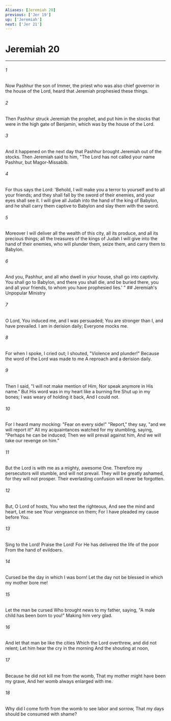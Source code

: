 ```yaml
---
Aliases: [Jeremiah 20]
previous: ['Jer 19']
up: ['Jeremiah']
next: ['Jer 21']
---
```

# Jeremiah 20

***


###### 1 
Now Pashhur the son of Immer, the priest who was also chief governor in the house of the Lord, heard that Jeremiah prophesied these things. 

###### 2 
Then Pashhur struck Jeremiah the prophet, and put him in the stocks that were in the high gate of Benjamin, which was by the house of the Lord. 

###### 3 
And it happened on the next day that Pashhur brought Jeremiah out of the stocks. Then Jeremiah said to him, "The Lord has not called your name Pashhur, but Magor-Missabib. 

###### 4 
For thus says the Lord: 'Behold, I will make you a terror to yourself and to all your friends; and they shall fall by the sword of their enemies, and your eyes shall see it. I will give all Judah into the hand of the king of Babylon, and he shall carry them captive to Babylon and slay them with the sword. 

###### 5 
Moreover I will deliver all the wealth of this city, all its produce, and all its precious things; all the treasures of the kings of Judah I will give into the hand of their enemies, who will plunder them, seize them, and carry them to Babylon. 

###### 6 
And you, Pashhur, and all who dwell in your house, shall go into captivity. You shall go to Babylon, and there you shall die, and be buried there, you and all your friends, to whom you have prophesied lies.' " ## Jeremiah's Unpopular Ministry 

###### 7 
O Lord, You induced me, and I was persuaded; You are stronger than I, and have prevailed. I am in derision daily; Everyone mocks me. 

###### 8 
For when I spoke, I cried out; I shouted, "Violence and plunder!" Because the word of the Lord was made to me A reproach and a derision daily. 

###### 9 
Then I said, "I will not make mention of Him, Nor speak anymore in His name." But His word was in my heart like a burning fire Shut up in my bones; I was weary of holding it back, And I could not. 

###### 10 
For I heard many mocking: "Fear on every side!" "Report," they say, "and we will report it!" All my acquaintances watched for my stumbling, saying, "Perhaps he can be induced; Then we will prevail against him, And we will take our revenge on him." 

###### 11 
But the Lord is with me as a mighty, awesome One. Therefore my persecutors will stumble, and will not prevail. They will be greatly ashamed, for they will not prosper. Their everlasting confusion will never be forgotten. 

###### 12 
But, O Lord of hosts, You who test the righteous, And see the mind and heart, Let me see Your vengeance on them; For I have pleaded my cause before You. 

###### 13 
Sing to the Lord! Praise the Lord! For He has delivered the life of the poor From the hand of evildoers. 

###### 14 
Cursed be the day in which I was born! Let the day not be blessed in which my mother bore me! 

###### 15 
Let the man be cursed Who brought news to my father, saying, "A male child has been born to you!" Making him very glad. 

###### 16 
And let that man be like the cities Which the Lord overthrew, and did not relent; Let him hear the cry in the morning And the shouting at noon, 

###### 17 
Because he did not kill me from the womb, That my mother might have been my grave, And her womb always enlarged with me. 

###### 18 
Why did I come forth from the womb to see labor and sorrow, That my days should be consumed with shame?
